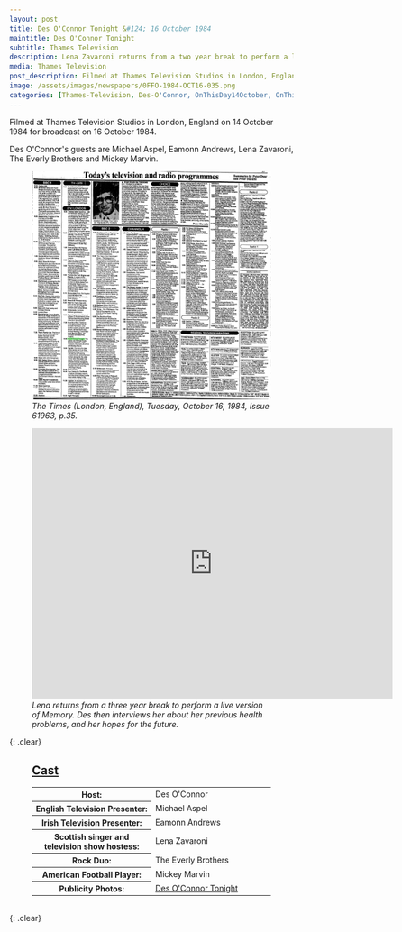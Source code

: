 ```yaml
---
layout: post
title: Des O'Connor Tonight &#124; 16 October 1984
maintitle: Des O'Connor Tonight
subtitle: Thames Television
description: Lena Zavaroni returns from a two year break to perform a live version of Memory. Des then interviews her about her previous health problems and her hopes for the future.
media: Thames Television
post_description: Filmed at Thames Television Studios in London, England on 14 October 1984 for broadcast on 16 October 1984.
image: /assets/images/newspapers/0FFO-1984-OCT16-035.png
categories: [Thames-Television, Des-O'Connor, OnThisDay14October, OnThisDay16October]
---
```


Filmed at Thames Television Studios in London, England on 14 October 1984 for broadcast on 16 October 1984.

Des O'Connor's guests are Michael Aspel, Eamonn Andrews, Lena Zavaroni, The Everly Brothers and Mickey Marvin.

<figure class="fig1">
<a href="/assets/images/newspapers/0FFO-1984-OCT16-035.png"><img src="/assets/images/newspapers/0FFO-1984-OCT16-035.png" class="full-width zoom-in"></a>
<cite>The Times (London, England), Tuesday, October 16, 1984, Issue 61963, p.35.</cite>
</figure>

<figure class="fig2">
<div class="responsive-video"><iframe width="640px" height="480px" src="https://www.youtube.com/embed/_oIgPpjblds?rel=0&showinfo=1" frameborder="0" allowfullscreen=""></iframe></div>
<cite>Lena returns from a three year break to perform a live version of Memory. Des then interviews her about her previous health problems, and her hopes for the future.</cite>
</figure>

{: .clear}

<figure class="fig3">
<h2 id="cast"><a href="#cast">Cast</a></h2>
<table>
<tr><th style="width:50%;">Host:</th><td style="width:50%;">Des O'Connor</td></tr>
<tr><th>English Television Presenter:</th><td>Michael Aspel</td></tr>
<tr><th>Irish Television Presenter:</th><td>Eamonn Andrews</td></tr>
<tr><th>Scottish singer and television show hostess:</th><td>Lena Zavaroni</td></tr>
<tr><th>Rock Duo:</th><td>The Everly Brothers</td></tr>
<tr><th>American Football Player:</th><td>Mickey Marvin</td></tr>
<tr><th>Publicity Photos:</th><td><a href="/1984-10-14-des-oconnor-tonight-publicity">Des O'Connor Tonight</a></td></tr>
</table>
</figure>

<br />{: .clear}


